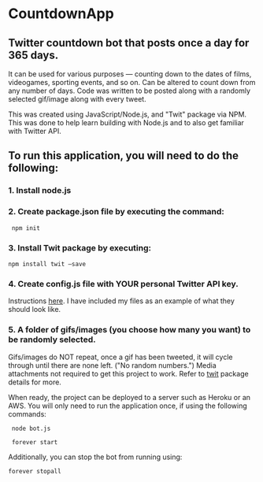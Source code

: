 # CountdownApp
## Twitter countdown bot that posts once a day for 365 days. 
It can be used for various purposes — counting down to the dates of films, videogames,
sporting events, and so on. Can be altered to count down from any number of days. Code was 
written to be posted along with a randomly selected gif/image along with every tweet.

This was created using JavaScript/Node.js, and "Twit" package via NPM. 
This was done to help learn building with Node.js and to also get familiar with Twitter API. 

## To run this application, you will need to do the following:

### 1. Install node.js
### 2. Create package.json file by executing the command: 

``` npm init``` 

### 3. Install Twit package by executing: 

``` npm install twit —save ```

### 4. Create config.js file with YOUR personal Twitter API key. 
Instructions [here](https://developer.twitter.com/en/apply-for-access).
I have included my files as an example of what they should look like. 

### 5. A folder of gifs/images (you choose how many you want) to be randomly selected. 
Gifs/images do NOT repeat, once a gif has been tweeted, it will cycle through until there are none left. ("No random numbers.")
Media attachments not required to get this project to work. Refer to [twit](https://www.npmjs.com/package/twit)  package details for more.

When ready, the project can be deployed to a server such as Heroku or an AWS.
You will only need to run the application once, if using the following commands: 

``` node bot.js``` 

``` forever start```

Additionally, you can stop the bot from running using:

``` forever stopall ```
